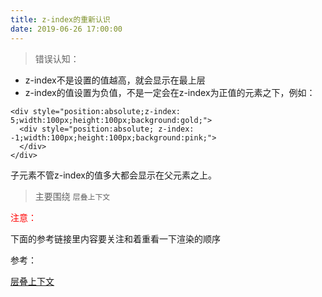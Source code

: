 ```yaml
---
title: z-index的重新认识
date: 2019-06-26 17:00:00
---
```


> 错误认知：
- z-index不是设置的值越高，就会显示在最上层
- z-index的值设置为负值，不是一定会在z-index为正值的元素之下，例如：
```
<div style="position:absolute;z-index: 5;width:100px;height:100px;background:gold;">
  <div style="position:absolute; z-index: -1;width:100px;height:100px;background:pink;">
  </div>
</div>
```
子元素不管z-index的值多大都会显示在父元素之上。

>主要围绕 <code>层叠上下文</code>

<font color="red">注意：</font>

下面的参考链接里内容要关注和着重看一下渲染的顺序


参考：

[层叠上下文](https://developer.mozilla.org/zh-CN/docs/Web/Guide/CSS/Understanding_z_index/The_stacking_context)

